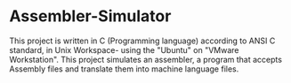 # Assembler-Simulator
This project is written in C (Programming language) according to ANSI C standard, in Unix Workspace- using the "Ubuntu" on "VMware Workstation".
This project simulates an assembler, a program that accepts Assembly files and translate them into machine language files. 


